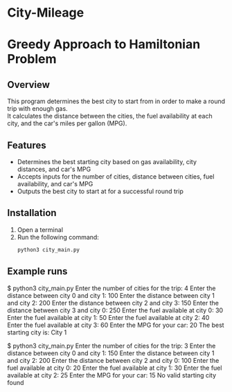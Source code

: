 # City-Mileage

# Greedy Approach to Hamiltonian Problem

## Overview  
This program determines the best city to start from in order to make a round trip with enough gas.  
It calculates the distance between the cities, the fuel availability at each city, and the car's miles per gallon (MPG).  

## Features  
- Determines the best starting city based on gas availability, city distances, and car's MPG  
- Accepts inputs for the number of cities, distance between cities, fuel availability, and car's MPG  
- Outputs the best city to start at for a successful round trip  

## Installation  
1. Open a terminal  
2. Run the following command:  
   ```bash
   python3 city_main.py


## Example runs

$ python3 city_main.py
Enter the number of cities for the trip: 4
Enter the distance between city 0 and city 1: 100
Enter the distance between city 1 and city 2: 200
Enter the distance between city 2 and city 3: 150
Enter the distance between city 3 and city 0: 250
Enter the fuel available at city 0: 30
Enter the fuel available at city 1: 50
Enter the fuel available at city 2: 40
Enter the fuel available at city 3: 60
Enter the MPG for your car: 20
The best starting city is: City 1


$ python3 city_main.py
Enter the number of cities for the trip: 3
Enter the distance between city 0 and city 1: 150
Enter the distance between city 1 and city 2: 200
Enter the distance between city 2 and city 0: 100
Enter the fuel available at city 0: 20
Enter the fuel available at city 1: 30
Enter the fuel available at city 2: 25
Enter the MPG for your car: 15
No valid starting city found
